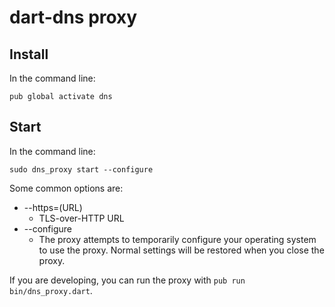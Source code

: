 # dart-dns proxy
## Install
In the command line:
```
pub global activate dns
```

## Start
In the command line:
```
sudo dns_proxy start --configure
```

Some common options are:
  * --https=(URL)
    * TLS-over-HTTP URL
  * --configure
    * The proxy attempts to temporarily configure your operating system to use the
      proxy. Normal settings will be restored when you close the proxy.

If you are developing, you can run the proxy with `pub run bin/dns_proxy.dart`.